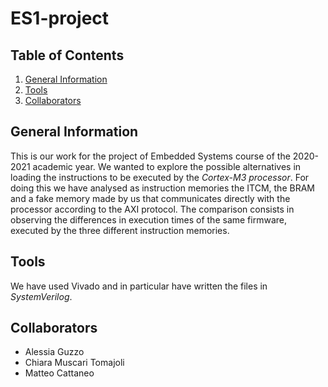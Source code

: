 # ES1-project
## Table of Contents
1. [General Information](#general-info)
2. [Tools](#tools)
3. [Collaborators](#collaboration)


## General Information
This is our work for the project of Embedded Systems course of the 2020-2021 academic year.
We wanted to explore the possible alternatives in loading the instructions to be executed by the _Cortex-M3 processor_.
For doing this we have analysed as instruction memories the ITCM, the BRAM and a fake memory made by us that communicates directly with the processor according to the AXI protocol. The comparison consists in observing the differences in execution times of the same firmware, executed by the three different instruction memories.


## Tools
We have used Vivado and in particular have written the files in _SystemVerilog_.


## Collaborators
* Alessia Guzzo
* Chiara Muscari Tomajoli
* Matteo Cattaneo

